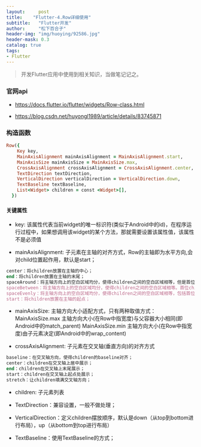 ```yaml
---
layout:     post
title:    "Flutter-4.Row详细使用"
subtitle:   "Flutter开发"
author:     "松下百合子"
header-img: "img/huoying/92586.jpg"
header-mask: 0.3
catalog: true
tags:
- Flutter
---
```


> 开发Flutter应用中使用到相关知识，当做笔记记之。

### 官网api
- https://docs.flutter.io/flutter/widgets/Row-class.html

- https://blog.csdn.net/huyongl1989/article/details/83745871

### 构造函数

```ruby
Row({
    Key key,
    MainAxisAlignment mainAxisAlignment = MainAxisAlignment.start,
    MainAxisSize mainAxisSize = MainAxisSize.max,
    CrossAxisAlignment crossAxisAlignment = CrossAxisAlignment.center,
    TextDirection textDirection,
    VerticalDirection verticalDirection = VerticalDirection.down,
    TextBaseline textBaseline,
    List<Widget> children = const <Widget>[],
  })
```

#### 关键属性
- key: 该属性代表当前widget的唯一标识符(类似于Android中的id)，在程序运行过程中，如果想调用该widget的某个方法，那就需要设置该属性值，该属性不是必须值

- mainAxisAlignment: 子元素在主轴的对齐方式，Row的主轴即为水平方向,会对child位置起作用，默认是start；
```ruby
center：将children放置在主轴的中心；
end：将children放置在主轴的末尾；
spaceAround：将主轴方向上的空白区域均分，使得children之间的空白区域相等，但是首位child的空白区域为1/2；
spaceBetween：将主轴方向上的空白区域均分，使得children之间的空白区域相等。首位child都靠近首位，没有间隙；
spaceEvenly：将主轴方向上的空白区域均分，使得children之间的空白区域相等，包括首位child；
start：将children放置在主轴的起点；
```

- mainAxisSize: 主轴方向大小适配方式，只有两种取值方式：
  MainAxisSize.max 主轴方向大小(在Row中指宽度)与父容器大小相同(即Android中的match_parent)
  MainAxisSize.min 主轴方向大小(在Row中指宽度)由子元素决定(即Android中的wrap_content)
  
- crossAxisAlignment: 子元素在交叉轴(垂直方向)的对齐方式
```ruby
baseline：在交叉轴方向，使得children的baseline对齐；
center：children在交叉轴上居中展示；
end：children在交叉轴上末尾展示；
start：children在交叉轴上起点处展示；
stretch：让children填满交叉轴方向；
```
- children: 子元素列表

- TextDirection：兼容设置，一般不做处理；

- VerticalDirection：定义children摆放顺序，默认是down（从top到bottom进行布局），up（从bottom到top进行布局）

- TextBaseline：使用TextBaseline的方式；






